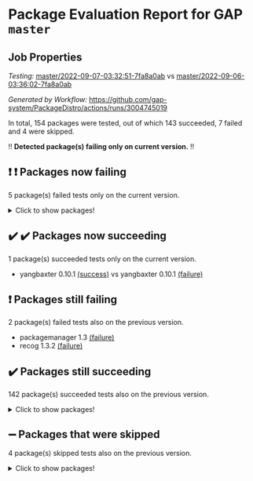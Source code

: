 # Package Evaluation Report for GAP `master`

## Job Properties

*Testing:* [master/2022-09-07-03:32:51-7fa8a0ab](https://github.com/gap-system/PackageDistro/blob/data/reports/master/2022-09-07-03:32:51-7fa8a0ab) vs [master/2022-09-06-03:36:02-7fa8a0ab](https://github.com/gap-system/PackageDistro/blob/data/reports/master/2022-09-06-03:36:02-7fa8a0ab)

*Generated by Workflow:* https://github.com/gap-system/PackageDistro/actions/runs/3004745019

In total, 154 packages were tested, out of which 143 succeeded, 7 failed and 4 were skipped.

:bangbang: **Detected package(s) failing only on current version.** :bangbang:

## :exclamation: :exclamation: Packages now failing

5 package(s) failed tests only on the current version.
<details><summary>Click to show packages!</summary>

- fr 2.4.10 [(failure)](https://github.com/gap-system/PackageDistro/runs/8220124683?check_suite_focus=true) vs fr 2.4.10 [(success)](https://github.com/gap-system/PackageDistro/runs/8198956625?check_suite_focus=true)
- groupoids 1.71 [(failure)](https://github.com/gap-system/PackageDistro/runs/8220125192?check_suite_focus=true) vs groupoids 1.71 [(success)](https://github.com/gap-system/PackageDistro/runs/8198957170?check_suite_focus=true)
- rcwa 4.7.0 [(failure)](https://github.com/gap-system/PackageDistro/runs/8220128172?check_suite_focus=true) vs rcwa 4.7.0 [(success)](https://github.com/gap-system/PackageDistro/runs/8198960041?check_suite_focus=true)
- semigroups 5.0.2 [(failure)](https://github.com/gap-system/PackageDistro/runs/8220128650?check_suite_focus=true) vs semigroups 5.0.2 [(success)](https://github.com/gap-system/PackageDistro/runs/8198960629?check_suite_focus=true)
- xmod 2.88 [(failure)](https://github.com/gap-system/PackageDistro/runs/8220130370?check_suite_focus=true) vs xmod 2.88 [(success)](https://github.com/gap-system/PackageDistro/runs/8198961982?check_suite_focus=true)
</details>

## :heavy_check_mark: :heavy_check_mark: Packages now succeeding

1 package(s) succeeded tests only on the current version.
- yangbaxter 0.10.1 [(success)](https://github.com/gap-system/PackageDistro/runs/8220130519?check_suite_focus=true) vs yangbaxter 0.10.1 [(failure)](https://github.com/gap-system/PackageDistro/runs/8198962116?check_suite_focus=true)

## :exclamation: Packages still failing

2 package(s) failed tests also on the previous version.
- packagemanager 1.3 [(failure)](https://github.com/gap-system/PackageDistro/runs/8220127633?check_suite_focus=true)
- recog 1.3.2 [(failure)](https://github.com/gap-system/PackageDistro/runs/8220128293?check_suite_focus=true)

## :heavy_check_mark: Packages still succeeding

142 package(s) succeeded tests also on the previous version.
<details><summary>Click to show packages!</summary>

- 4ti2interface 2022.08-03 [(success)](https://github.com/gap-system/PackageDistro/runs/8220122021?check_suite_focus=true)
- ace 5.5 [(success)](https://github.com/gap-system/PackageDistro/runs/8220122110?check_suite_focus=true)
- aclib 1.3.2 [(success)](https://github.com/gap-system/PackageDistro/runs/8220122172?check_suite_focus=true)
- agt 0.2 [(success)](https://github.com/gap-system/PackageDistro/runs/8220122219?check_suite_focus=true)
- alnuth 3.2.1 [(success)](https://github.com/gap-system/PackageDistro/runs/8220122285?check_suite_focus=true)
- anupq 3.2.6 [(success)](https://github.com/gap-system/PackageDistro/runs/8220122333?check_suite_focus=true)
- atlasrep 2.1.5 [(success)](https://github.com/gap-system/PackageDistro/runs/8220122382?check_suite_focus=true)
- autodoc 2022.07.10 [(success)](https://github.com/gap-system/PackageDistro/runs/8220122461?check_suite_focus=true)
- automata 1.15 [(success)](https://github.com/gap-system/PackageDistro/runs/8220122506?check_suite_focus=true)
- automgrp 1.3.2 [(success)](https://github.com/gap-system/PackageDistro/runs/8220122552?check_suite_focus=true)
- autpgrp 1.11 [(success)](https://github.com/gap-system/PackageDistro/runs/8220122620?check_suite_focus=true)
- cap 2022.09-07 [(success)](https://github.com/gap-system/PackageDistro/runs/8220122679?check_suite_focus=true)
- caratinterface 2.3.4 [(success)](https://github.com/gap-system/PackageDistro/runs/8220122742?check_suite_focus=true)
- cddinterface 2022.08.11 [(success)](https://github.com/gap-system/PackageDistro/runs/8220122780?check_suite_focus=true)
- circle 1.6.5 [(success)](https://github.com/gap-system/PackageDistro/runs/8220122836?check_suite_focus=true)
- classicpres 1.22 [(success)](https://github.com/gap-system/PackageDistro/runs/8220122887?check_suite_focus=true)
- cohomolo 1.6.10 [(success)](https://github.com/gap-system/PackageDistro/runs/8220122940?check_suite_focus=true)
- congruence 1.2.4 [(success)](https://github.com/gap-system/PackageDistro/runs/8220123029?check_suite_focus=true)
- corelg 1.56 [(success)](https://github.com/gap-system/PackageDistro/runs/8220123088?check_suite_focus=true)
- crime 1.6 [(success)](https://github.com/gap-system/PackageDistro/runs/8220123142?check_suite_focus=true)
- crisp 1.4.5 [(success)](https://github.com/gap-system/PackageDistro/runs/8220123199?check_suite_focus=true)
- crypting 0.10 [(success)](https://github.com/gap-system/PackageDistro/runs/8220123258?check_suite_focus=true)
- cryst 4.1.25 [(success)](https://github.com/gap-system/PackageDistro/runs/8220123321?check_suite_focus=true)
- crystcat 1.1.10 [(success)](https://github.com/gap-system/PackageDistro/runs/8220123384?check_suite_focus=true)
- ctbllib 1.3.4 [(success)](https://github.com/gap-system/PackageDistro/runs/8220123450?check_suite_focus=true)
- cubefree 1.19 [(success)](https://github.com/gap-system/PackageDistro/runs/8220123524?check_suite_focus=true)
- curlinterface 2.2.3 [(success)](https://github.com/gap-system/PackageDistro/runs/8220123583?check_suite_focus=true)
- cvec 2.7.6 [(success)](https://github.com/gap-system/PackageDistro/runs/8220123637?check_suite_focus=true)
- datastructures 0.2.7 [(success)](https://github.com/gap-system/PackageDistro/runs/8220123705?check_suite_focus=true)
- deepthought 1.0.5 [(success)](https://github.com/gap-system/PackageDistro/runs/8220123774?check_suite_focus=true)
- design 1.7 [(success)](https://github.com/gap-system/PackageDistro/runs/8220123834?check_suite_focus=true)
- difsets 2.3.1 [(success)](https://github.com/gap-system/PackageDistro/runs/8220123898?check_suite_focus=true)
- digraphs 1.5.3 [(success)](https://github.com/gap-system/PackageDistro/runs/8220123946?check_suite_focus=true)
- edim 1.3.5 [(success)](https://github.com/gap-system/PackageDistro/runs/8220124013?check_suite_focus=true)
- example 4.3.2 [(success)](https://github.com/gap-system/PackageDistro/runs/8220124068?check_suite_focus=true)
- examplesforhomalg 2022.08-04 [(success)](https://github.com/gap-system/PackageDistro/runs/8220124124?check_suite_focus=true)
- factint 1.6.3 [(success)](https://github.com/gap-system/PackageDistro/runs/8220124177?check_suite_focus=true)
- ferret 1.0.8 [(success)](https://github.com/gap-system/PackageDistro/runs/8220124242?check_suite_focus=true)
- fga 1.4.0 [(success)](https://github.com/gap-system/PackageDistro/runs/8220124296?check_suite_focus=true)
- fining 1.5 [(success)](https://github.com/gap-system/PackageDistro/runs/8220124352?check_suite_focus=true)
- float 1.0.3 [(success)](https://github.com/gap-system/PackageDistro/runs/8220124417?check_suite_focus=true)
- format 1.4.3 [(success)](https://github.com/gap-system/PackageDistro/runs/8220124481?check_suite_focus=true)
- forms 1.2.8 [(success)](https://github.com/gap-system/PackageDistro/runs/8220124542?check_suite_focus=true)
- fplsa 1.2.5 [(success)](https://github.com/gap-system/PackageDistro/runs/8220124633?check_suite_focus=true)
- francy 1.2.5 [(success)](https://github.com/gap-system/PackageDistro/runs/8220124735?check_suite_focus=true)
- fwtree 1.3 [(success)](https://github.com/gap-system/PackageDistro/runs/8220124784?check_suite_focus=true)
- gapdoc 1.6.6 [(success)](https://github.com/gap-system/PackageDistro/runs/8220124829?check_suite_focus=true)
- gauss 2022.08-05 [(success)](https://github.com/gap-system/PackageDistro/runs/8220124866?check_suite_focus=true)
- gaussforhomalg 2022.08-03 [(success)](https://github.com/gap-system/PackageDistro/runs/8220124897?check_suite_focus=true)
- gbnp 1.0.5 [(success)](https://github.com/gap-system/PackageDistro/runs/8220124932?check_suite_focus=true)
- generalizedmorphismsforcap 2022.08-01 [(success)](https://github.com/gap-system/PackageDistro/runs/8220124985?check_suite_focus=true)
- genss 1.6.7 [(success)](https://github.com/gap-system/PackageDistro/runs/8220125029?check_suite_focus=true)
- gradedmodules 2022.08-02 [(success)](https://github.com/gap-system/PackageDistro/runs/8220125071?check_suite_focus=true)
- gradedringforhomalg 2022.08-02 [(success)](https://github.com/gap-system/PackageDistro/runs/8220125111?check_suite_focus=true)
- grape 4.8.5 [(success)](https://github.com/gap-system/PackageDistro/runs/8220125149?check_suite_focus=true)
- grpconst 2.6.2 [(success)](https://github.com/gap-system/PackageDistro/runs/8220125244?check_suite_focus=true)
- guarana 0.96.3 [(success)](https://github.com/gap-system/PackageDistro/runs/8220125290?check_suite_focus=true)
- guava 3.17 [(success)](https://github.com/gap-system/PackageDistro/runs/8220125332?check_suite_focus=true)
- hap 1.47 [(success)](https://github.com/gap-system/PackageDistro/runs/8220125385?check_suite_focus=true)
- hapcryst 0.1.15 [(success)](https://github.com/gap-system/PackageDistro/runs/8220125429?check_suite_focus=true)
- hecke 1.5.3 [(success)](https://github.com/gap-system/PackageDistro/runs/8220125473?check_suite_focus=true)
- help 3.5 [(success)](https://github.com/gap-system/PackageDistro/runs/8220125511?check_suite_focus=true)
- homalg 2022.08-04 [(success)](https://github.com/gap-system/PackageDistro/runs/8220125550?check_suite_focus=true)
- homalgtocas 2022.08-02 [(success)](https://github.com/gap-system/PackageDistro/runs/8220125595?check_suite_focus=true)
- idrel 2.44 [(success)](https://github.com/gap-system/PackageDistro/runs/8220125639?check_suite_focus=true)
- images 1.3.1 [(success)](https://github.com/gap-system/PackageDistro/runs/8220125685?check_suite_focus=true)
- intpic 0.3.0 [(success)](https://github.com/gap-system/PackageDistro/runs/8220125733?check_suite_focus=true)
- io 4.7.2 [(success)](https://github.com/gap-system/PackageDistro/runs/8220125775?check_suite_focus=true)
- io_forhomalg 2022.08-03 [(success)](https://github.com/gap-system/PackageDistro/runs/8220125818?check_suite_focus=true)
- irredsol 1.4.3 [(success)](https://github.com/gap-system/PackageDistro/runs/8220125878?check_suite_focus=true)
- json 2.1.0 [(success)](https://github.com/gap-system/PackageDistro/runs/8220125920?check_suite_focus=true)
- jupyterkernel 1.4.1 [(success)](https://github.com/gap-system/PackageDistro/runs/8220125977?check_suite_focus=true)
- jupyterviz 1.5.6 [(success)](https://github.com/gap-system/PackageDistro/runs/8220126038?check_suite_focus=true)
- kan 1.34 [(success)](https://github.com/gap-system/PackageDistro/runs/8220126092?check_suite_focus=true)
- kbmag 1.5.9 [(success)](https://github.com/gap-system/PackageDistro/runs/8220126149?check_suite_focus=true)
- laguna 3.9.5 [(success)](https://github.com/gap-system/PackageDistro/runs/8220126220?check_suite_focus=true)
- liealgdb 2.2.1 [(success)](https://github.com/gap-system/PackageDistro/runs/8220126292?check_suite_focus=true)
- liepring 2.7 [(success)](https://github.com/gap-system/PackageDistro/runs/8220126354?check_suite_focus=true)
- liering 2.4.2 [(success)](https://github.com/gap-system/PackageDistro/runs/8220126430?check_suite_focus=true)
- linearalgebraforcap 2022.09-05 [(success)](https://github.com/gap-system/PackageDistro/runs/8220126492?check_suite_focus=true)
- localizeringforhomalg 2022.08-02 [(success)](https://github.com/gap-system/PackageDistro/runs/8220126598?check_suite_focus=true)
- loops 3.4.2 [(success)](https://github.com/gap-system/PackageDistro/runs/8220126662?check_suite_focus=true)
- lpres 1.0.3 [(success)](https://github.com/gap-system/PackageDistro/runs/8220126706?check_suite_focus=true)
- majoranaalgebras 1.4 [(success)](https://github.com/gap-system/PackageDistro/runs/8220126764?check_suite_focus=true)
- mapclass 1.4.5 [(success)](https://github.com/gap-system/PackageDistro/runs/8220126807?check_suite_focus=true)
- matgrp 0.70 [(success)](https://github.com/gap-system/PackageDistro/runs/8220126841?check_suite_focus=true)
- matricesforhomalg 2022.08-04 [(success)](https://github.com/gap-system/PackageDistro/runs/8220126883?check_suite_focus=true)
- modisom 2.5.3 [(success)](https://github.com/gap-system/PackageDistro/runs/8220126932?check_suite_focus=true)
- modulepresentationsforcap 2022.08-03 [(success)](https://github.com/gap-system/PackageDistro/runs/8220126993?check_suite_focus=true)
- modules 2022.08-03 [(success)](https://github.com/gap-system/PackageDistro/runs/8220127042?check_suite_focus=true)
- monoidalcategories 2022.09-02 [(success)](https://github.com/gap-system/PackageDistro/runs/8220127088?check_suite_focus=true)
- nconvex 2022.08-01 [(success)](https://github.com/gap-system/PackageDistro/runs/8220127128?check_suite_focus=true)
- nilmat 1.4.2 [(success)](https://github.com/gap-system/PackageDistro/runs/8220127183?check_suite_focus=true)
- nock 1.5 [(success)](https://github.com/gap-system/PackageDistro/runs/8220127228?check_suite_focus=true)
- normalizinterface 1.3.4 [(success)](https://github.com/gap-system/PackageDistro/runs/8220127291?check_suite_focus=true)
- nq 2.5.8 [(success)](https://github.com/gap-system/PackageDistro/runs/8220127359?check_suite_focus=true)
- numericalsgps 1.3.1 [(success)](https://github.com/gap-system/PackageDistro/runs/8220127435?check_suite_focus=true)
- openmath 11.5.1 [(success)](https://github.com/gap-system/PackageDistro/runs/8220127492?check_suite_focus=true)
- orb 4.8.5 [(success)](https://github.com/gap-system/PackageDistro/runs/8220127553?check_suite_focus=true)
- patternclass 2.4.2 [(success)](https://github.com/gap-system/PackageDistro/runs/8220127697?check_suite_focus=true)
- permut 2.0.4 [(success)](https://github.com/gap-system/PackageDistro/runs/8220127748?check_suite_focus=true)
- polenta 1.3.10 [(success)](https://github.com/gap-system/PackageDistro/runs/8220127787?check_suite_focus=true)
- polymaking 0.8.6 [(success)](https://github.com/gap-system/PackageDistro/runs/8220127837?check_suite_focus=true)
- primgrp 3.4.2 [(success)](https://github.com/gap-system/PackageDistro/runs/8220127880?check_suite_focus=true)
- profiling 2.5.0 [(success)](https://github.com/gap-system/PackageDistro/runs/8220127929?check_suite_focus=true)
- qpa 1.34 [(success)](https://github.com/gap-system/PackageDistro/runs/8220127996?check_suite_focus=true)
- quagroup 1.8.3 [(success)](https://github.com/gap-system/PackageDistro/runs/8220128052?check_suite_focus=true)
- radiroot 2.9 [(success)](https://github.com/gap-system/PackageDistro/runs/8220128126?check_suite_focus=true)
- rds 1.8 [(success)](https://github.com/gap-system/PackageDistro/runs/8220128243?check_suite_focus=true)
- repndecomp 1.2.1 [(success)](https://github.com/gap-system/PackageDistro/runs/8220128353?check_suite_focus=true)
- repsn 3.1.0 [(success)](https://github.com/gap-system/PackageDistro/runs/8220128403?check_suite_focus=true)
- resclasses 4.7.3 [(success)](https://github.com/gap-system/PackageDistro/runs/8220128458?check_suite_focus=true)
- ringsforhomalg 2022.08-04 [(success)](https://github.com/gap-system/PackageDistro/runs/8220128508?check_suite_focus=true)
- sco 2022.08-02 [(success)](https://github.com/gap-system/PackageDistro/runs/8220128557?check_suite_focus=true)
- scscp 2.3.1 [(success)](https://github.com/gap-system/PackageDistro/runs/8220128605?check_suite_focus=true)
- sglppow 2.2 [(success)](https://github.com/gap-system/PackageDistro/runs/8220128696?check_suite_focus=true)
- sgpviz 0.999.5 [(success)](https://github.com/gap-system/PackageDistro/runs/8220128757?check_suite_focus=true)
- simpcomp 2.1.14 [(success)](https://github.com/gap-system/PackageDistro/runs/8220128803?check_suite_focus=true)
- singular 2020.12.18 [(success)](https://github.com/gap-system/PackageDistro/runs/8220128866?check_suite_focus=true)
- sla 1.5.3 [(success)](https://github.com/gap-system/PackageDistro/runs/8220128927?check_suite_focus=true)
- smallgrp 1.5 [(success)](https://github.com/gap-system/PackageDistro/runs/8220128987?check_suite_focus=true)
- smallsemi 0.6.13 [(success)](https://github.com/gap-system/PackageDistro/runs/8220129054?check_suite_focus=true)
- sonata 2.9.4 [(success)](https://github.com/gap-system/PackageDistro/runs/8220129144?check_suite_focus=true)
- sophus 1.27 [(success)](https://github.com/gap-system/PackageDistro/runs/8220129223?check_suite_focus=true)
- spinsym 1.5.2 [(success)](https://github.com/gap-system/PackageDistro/runs/8220129306?check_suite_focus=true)
- standardff 0.9.4 [(success)](https://github.com/gap-system/PackageDistro/runs/8220129394?check_suite_focus=true)
- symbcompcc 1.3.2 [(success)](https://github.com/gap-system/PackageDistro/runs/8220129487?check_suite_focus=true)
- thelma 1.3 [(success)](https://github.com/gap-system/PackageDistro/runs/8220129573?check_suite_focus=true)
- tomlib 1.2.9 [(success)](https://github.com/gap-system/PackageDistro/runs/8220129652?check_suite_focus=true)
- toolsforhomalg 2022.09-04 [(success)](https://github.com/gap-system/PackageDistro/runs/8220129728?check_suite_focus=true)
- toric 1.9.5 [(success)](https://github.com/gap-system/PackageDistro/runs/8220129779?check_suite_focus=true)
- toricvarieties 2022.07.13 [(success)](https://github.com/gap-system/PackageDistro/runs/8220129850?check_suite_focus=true)
- transgrp 3.6.3 [(success)](https://github.com/gap-system/PackageDistro/runs/8220129897?check_suite_focus=true)
- ugaly 4.0.3 [(success)](https://github.com/gap-system/PackageDistro/runs/8220129946?check_suite_focus=true)
- unipot 1.5 [(success)](https://github.com/gap-system/PackageDistro/runs/8220130006?check_suite_focus=true)
- unitlib 4.1.0 [(success)](https://github.com/gap-system/PackageDistro/runs/8220130065?check_suite_focus=true)
- utils 0.76 [(success)](https://github.com/gap-system/PackageDistro/runs/8220130111?check_suite_focus=true)
- uuid 0.7 [(success)](https://github.com/gap-system/PackageDistro/runs/8220130179?check_suite_focus=true)
- walrus 0.9991 [(success)](https://github.com/gap-system/PackageDistro/runs/8220130236?check_suite_focus=true)
- wedderga 4.10.2 [(success)](https://github.com/gap-system/PackageDistro/runs/8220130298?check_suite_focus=true)
- xmodalg 1.22 [(success)](https://github.com/gap-system/PackageDistro/runs/8220130445?check_suite_focus=true)
- zeromqinterface 0.14 [(success)](https://github.com/gap-system/PackageDistro/runs/8220130573?check_suite_focus=true)
</details>

## :heavy_minus_sign: Packages that were skipped

4 package(s) skipped tests also on the previous version.
<details><summary>Click to show packages!</summary>

- browse 1.8.14 [(skipped)](https://github.com/gap-system/PackageDistro/runs/8220025772?check_suite_focus=true)
- itc 1.5.1 [(skipped)](https://github.com/gap-system/PackageDistro/runs/8220025772?check_suite_focus=true)
- polycyclic 2.16 [(skipped)](https://github.com/gap-system/PackageDistro/runs/8220025772?check_suite_focus=true)
- xgap 4.31 [(skipped)](https://github.com/gap-system/PackageDistro/runs/8220025772?check_suite_focus=true)
</details>

